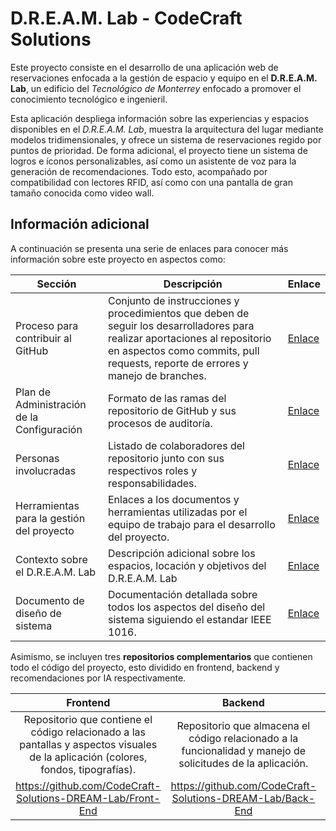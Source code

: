 # D.R.E.A.M. Lab - CodeCraft Solutions

Este proyecto consiste en el desarrollo de una aplicación web de reservaciones enfocada a la gestión de espacio y equipo en el **D.R.E.A.M. Lab**, un edificio del *Tecnológico de Monterrey* enfocado a promover el conocimiento tecnológico e ingenieril.

Esta aplicación despliega información sobre las experiencias y espacios disponibles en el *D.R.E.A.M. Lab*, muestra la arquitectura del lugar mediante modelos tridimensionales, y ofrece un sistema de reservaciones regido por puntos de prioridad. De forma adicional, el proyecto tiene un sistema de logros e íconos personalizables, así como un asistente de voz para la generación de recomendaciones. Todo esto, acompañado por compatibilidad con lectores RFID, así como con una pantalla de gran tamaño conocida como video wall.

Información adicional
-

A continuación se presenta una serie de enlaces para conocer más información sobre este proyecto en aspectos como:

| Sección | Descripción | Enlace |
|--|--|--|
| Proceso para contribuir al GitHub | Conjunto de instrucciones y procedimientos que deben de seguir los desarrolladores para realizar aportaciones al repositorio en aspectos como commits, pull requests, reporte de errores y manejo de branches. | [Enlace](https://n9.cl/l60me) |
| Plan de Administración de la Configuración | Formato de las ramas del repositorio de GitHub y sus procesos de auditoría. | [Enlace](https://n9.cl/0amb4u) |
| Personas involucradas | Listado de colaboradores del repositorio junto con sus respectivos roles y responsabilidades. | [Enlace](https://n9.cl/xagct) |
| Herramientas para la gestión del proyecto | Enlaces a los documentos y herramientas utilizadas por el equipo de trabajo para el desarrollo del proyecto. | [Enlace](https://n9.cl/pwtgrv) |
| Contexto sobre el D.R.E.A.M. Lab | Descripción adicional sobre los espacios, locación y objetivos del D.R.E.A.M. Lab | [Enlace](https://n9.cl/vpytuq) |
| Documento de diseño de sistema | Documentación detallada sobre todos los aspectos del diseño del sistema siguiendo el estandar IEEE 1016. | [Enlace](https://n9.cl/0amb4u) |

Asimismo, se incluyen tres **repositorios complementarios** que contienen todo el código del proyecto, esto dividido en frontend, backend y recomendaciones por IA respectivamente.

| Frontend | Backend | RecomendacionesDreamLab |
|:--: | :--: | :--: |
| Repositorio que contiene el código relacionado a las pantallas y aspectos visuales de la aplicación (colores, fondos, tipografías). | Repositorio que almacena el código relacionado a la funcionalidad y manejo de solicitudes de la aplicación. | Repositorio que gestiona la sección de recomendaciones por IA. |
| https://github.com/CodeCraft-Solutions-DREAM-Lab/Front-End | https://github.com/CodeCraft-Solutions-DREAM-Lab/Back-End | https://github.com/CodeCraft-Solutions-DREAM-Lab/RecomendacionesDreamLab |
